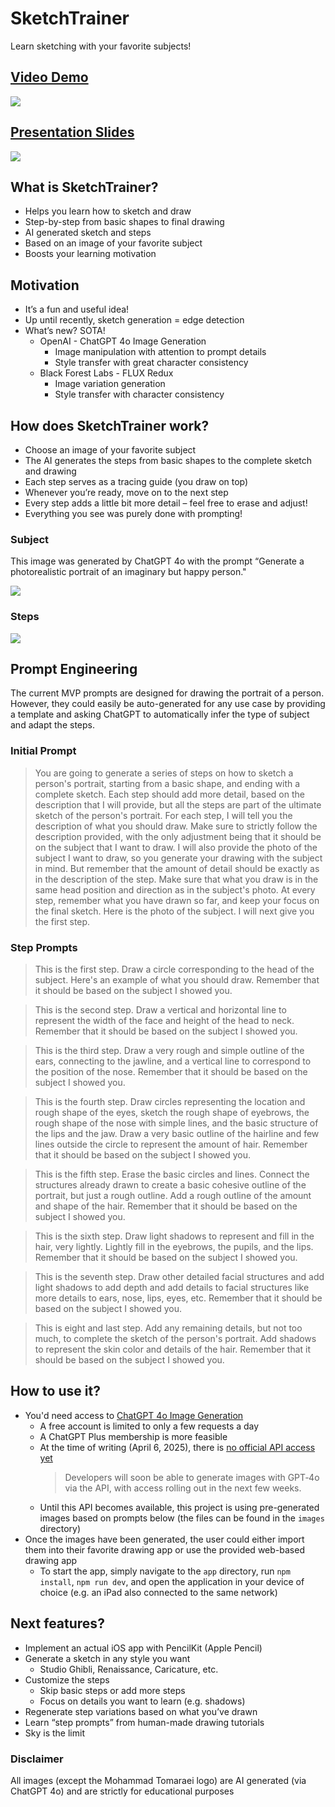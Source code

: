 # SketchTrainer

Learn sketching with your favorite subjects!

## [Video Demo](https://www.youtube.com/watch?v=opLZGOT147Y)

[![](presentation/video.png)](https://www.youtube.com/watch?v=opLZGOT147Y)

## [Presentation Slides](presentation/sketchtrainer-presentation.pdf)

[![](presentation/thumbnail.png)](presentation/sketchtrainer-presentation.pdf)

## What is SketchTrainer?

- Helps you learn how to sketch and draw
- Step-by-step from basic shapes to final drawing
- AI generated sketch and steps
- Based on an image of your favorite subject
- Boosts your learning motivation

## Motivation

- It’s a fun and useful idea!
- Up until recently, sketch generation = edge detection
- What’s new? SOTA!
  - OpenAI - ChatGPT 4o Image Generation
    - Image manipulation with attention to prompt details
    - Style transfer with great character consistency
  - Black Forest Labs - FLUX Redux
    - Image variation generation
    - Style transfer with character consistency

## How does SketchTrainer work?

- Choose an image of your favorite subject
- The AI generates the steps from basic shapes to the complete sketch and drawing
- Each step serves as a tracing guide (you draw on top)
- Whenever you’re ready, move on to the next step
- Every step adds a little bit more detail – feel free to erase and
  adjust!
- Everything you see was purely done with prompting!

### Subject

This image was generated by ChatGPT 4o with the prompt “Generate a photorealistic 
portrait of an imaginary but happy person."

![](images/subject.png)

### Steps

![](presentation/steps.png)

## Prompt Engineering

The current MVP prompts are designed for drawing the portrait of a person.
However, they could easily be auto-generated for any use case by providing 
a template and asking ChatGPT to automatically infer the type of subject
and adapt the steps.

### Initial Prompt

> You are going to generate a series of steps on how to sketch a person's portrait, starting from a basic shape, and ending with a complete sketch. Each step should add more detail, based on the description that I will provide, 
  but all the steps are part of the ultimate sketch of the person's portrait. For each step, I will tell you the description of what you should draw. Make sure to strictly follow the description provided, with the only adjustment
  being that it should be on the subject that I want to draw. I will also provide the photo of the subject I want to draw, so you generate your drawing with the subject in mind. But remember that the amount of detail should be exactly 
  as in the description of the step. Make sure that what you draw is in the same head position and direction as in the subject's photo. At every step, remember what you have drawn so far, and keep your focus on the final sketch. 
  Here is the photo of the subject. I will next give you the first step.

### Step Prompts

> This is the first step. Draw a circle corresponding to the head of the subject. Here's an example of what you should draw. Remember that it should be based on the subject I showed you.

> This is the second step. Draw a vertical and horizontal line to represent the width of the face and height of the head to neck. Remember that it should be based on the subject I showed you.

> This is the third step. Draw a very rough and simple outline of the ears, connecting to the jawline, and a vertical line to correspond to the position of the nose. Remember that it should be based on the subject I showed you.

> This is the fourth step. Draw circles representing the location and rough shape of the eyes, sketch the rough shape of eyebrows, the rough shape of the nose with simple lines, and the basic structure of the lips and the jaw. Draw a very basic outline of the hairline and few lines outside the circle to represent the amount of hair. Remember that it should be based on the subject I showed you.

> This is the fifth step. Erase the basic circles and lines. Connect the structures already drawn to create a basic cohesive outline of the portrait, but just a rough outline. Add a rough outline of the amount and shape of the hair. Remember that it should be based on the subject I showed you.

> This is the sixth step. Draw light shadows to represent and fill in the hair, very lightly. Lightly fill in the eyebrows, the pupils, and the lips. Remember that it should be based on the subject I showed you.

> This is the seventh step. Draw other detailed facial structures and add light shadows to add depth and add details to facial structures like more details to ears, nose, lips, eyes, etc. Remember that it should be based on the subject I showed you.

> This is eight and last step. Add any remaining details, but not too much, to complete the sketch of the person's portrait. Add shadows to represent the skin color and details of the hair. Remember that it should be based on the subject I showed you.

## How to use it?

- You'd need access to [ChatGPT 4o Image Generation](https://openai.com/index/introducing-4o-image-generation/)
  - A free account is limited to only a few requests a day
  - A ChatGPT Plus membership is more feasible
  - At the time of writing (April 6, 2025), there is [no official API access yet](https://community.openai.com/t/api-for-image-generation-for-gpt-4o-model/1153132/13)
    > Developers will soon be able to generate images with GPT‑4o via the API, with access rolling out in the next 
      few weeks.
  - Until this API becomes available, this project is using pre-generated images based on prompts below 
    (the files can be found in the `images` directory)
- Once the images have been generated, the user could either import them into their favorite drawing app or use the
  provided web-based drawing app
  - To start the app, simply navigate to the `app` directory, run `npm install`, `npm run dev`, and open
    the application in your device of choice (e.g. an iPad also connected to the same network)

## Next features?

- Implement an actual iOS app with PencilKit (Apple Pencil)
- Generate a sketch in any style you want
  - Studio Ghibli, Renaissance, Caricature, etc.
- Customize the steps
  - Skip basic steps or add more steps
  - Focus on details you want to learn (e.g. shadows)
- Regenerate step variations based on what you’ve drawn
- Learn “step prompts” from human-made drawing tutorials
- Sky is the limit

### Disclaimer

All images (except the Mohammad Tomaraei logo) are AI generated (via ChatGPT 4o) and are strictly for educational purposes